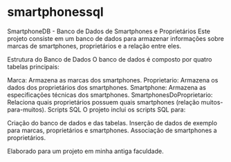 # smartphonessql


SmartphoneDB - Banco de Dados de Smartphones e Proprietários
Este projeto consiste em um banco de dados para armazenar informações sobre marcas de smartphones, proprietários e a relação entre eles.

Estrutura do Banco de Dados
O banco de dados é composto por quatro tabelas principais:

Marca: Armazena as marcas dos smartphones.
Proprietario: Armazena os dados dos proprietários dos smartphones.
Smartphone: Armazena as especificações técnicas dos smartphones.
SmartphonesDoProprietario: Relaciona quais proprietários possuem quais smartphones (relação muitos-para-muitos).
Scripts SQL
O projeto inclui os scripts SQL para:

Criação do banco de dados e das tabelas.
Inserção de dados de exemplo para marcas, proprietários e smartphones.
Associação de smartphones a proprietários.

Elaborado para um projeto em minha antiga faculdade.
